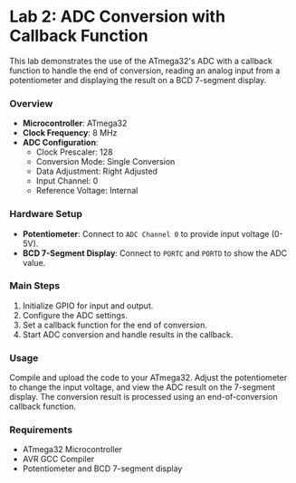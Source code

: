 # Lab 2: ADC Conversion with Callback Function

This lab demonstrates the use of the ATmega32's ADC with a callback function to handle the end of conversion, reading an analog input from a potentiometer and displaying the result on a BCD 7-segment display.

### Overview

- **Microcontroller**: ATmega32
- **Clock Frequency**: 8 MHz
- **ADC Configuration**:
  - Clock Prescaler: 128
  - Conversion Mode: Single Conversion
  - Data Adjustment: Right Adjusted
  - Input Channel: 0
  - Reference Voltage: Internal

### Hardware Setup

- **Potentiometer**: Connect to `ADC Channel 0` to provide input voltage (0-5V).
- **BCD 7-Segment Display**: Connect to `PORTC` and `PORTD` to show the ADC value.

### Main Steps

1. Initialize GPIO for input and output.
2. Configure the ADC settings.
3. Set a callback function for the end of conversion.
4. Start ADC conversion and handle results in the callback.

### Usage

Compile and upload the code to your ATmega32. Adjust the potentiometer to change the input voltage, and view the ADC result on the 7-segment display. The conversion result is processed using an end-of-conversion callback function.

### Requirements

- ATmega32 Microcontroller
- AVR GCC Compiler
- Potentiometer and BCD 7-segment display
